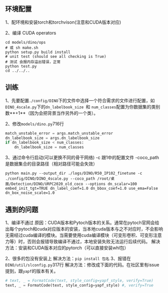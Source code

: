 ## 环境配置

1、配环境和安装torch和torchvison(注意和CUDA版本对应)

2、编译 CUDA operators
```shell
cd models/dino/ops
# 或 sh make.sh
python setup.py build install
# unit test (should see all checking is True)
# 测试 会报内存溢出错误，正常
python test.py
cd ../../..
```
## 训练

1、先要配置`./config/DINO`下的文件中选择一个符合需求的文件进行配置，如`DINO_4scale.py`下的`dn_labelbook_size `和 `num_classes`配置为你数据集的类别数**+1**（因为会把背景当作另外的一个类）。

2、修改`models/dino.py`716行
```python
match_unstable_error = args.match_unstable_error
dn_labelbook_size = args.dn_labelbook_size
if dn_labelbook_size < num_classes:
    dn_labelbook_size = num_classes

```

3、通过命令行启动(可以更换不同的骨干网络)
-c 跟1中的配置文件
-coco_path 是数据集合的目录路径（相对路径可能会失效）
```shell
python main.py --output_dir ./logs/DINO/R50_IP102_finetune -c ./config/DINO/DINO_4scale.py --coco_path /root/桌面/Detection/DINO/URPC2020_old_coco --options dn_scalar=100 embed_init_tgt=TRUE dn_label_coef=1.0 dn_bbox_coef=1.0 use_ema=False dn_box_noise_scale=1.0
```
## 遇到的问题
1、编译不通过
原因：CUDA版本和Pytoch版本的关系。通常在pytoch官网会给出每个pytoch和cuda对应版本的安装，当本地cuda版本与之不对应时，不会影响无需经过cuda编译的模块。当需要使用cuda编译模块（可变形卷积、可变形注意力等）时，否则会报错导致编译不通过，本地安装失败无法运行后续代码。
解决方法：安装和CUDA版本对应的pytorch（可以直接安装whl包）

2、很多的包没有安装上
解决方法：`pip install 包名`
3、报错在`DINO/util/slconfig.py`317行
解决方法：修改成下面的代码。在社区里有issue提到，跟`yapf`的版本有关。

```python
# text, _ = FormatCode(text, style_config=yapf_style, verify=True)
text, _ = FormatCode(text, style_config=yapf_style) #, verify=True
```
